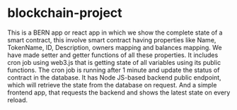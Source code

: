 # blockchain-project
This is a BERN app or react app in which we show the complete state of a smart contract, this involve 
smart contract having properties like Name, TokenName, ID, Description, 
owners mapping and balances mapping. We have made setter and getter functions of all these properties.
It includes cron job using web3.js that is getting state of all variables using its public functions. 
The cron job is running after 1 minute and update the status of contract in the database.
It has Node JS-based backend public endpoint, which will retrieve the state from the database on request.
And a simple frontend app, that requests the backend and shows the latest state on every reload.
